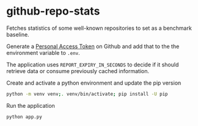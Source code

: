 # github-repo-stats
Fetches statistics of some well-known repositories to set as a benchmark baseline.

Generate a [Personal Access Token](https://github.com/settings/tokens) on Github and add that to the the environment variable to `.env`.

The application uses `REPORT_EXPIRY_IN_SECONDS` to decide if it should retrieve data or consume previously cached information.

Create and activate a python environment and update the pip version
```bash
python -m venv venv;. venv/bin/activate; pip install -U pip
```

Run the application
```bash
python app.py
```